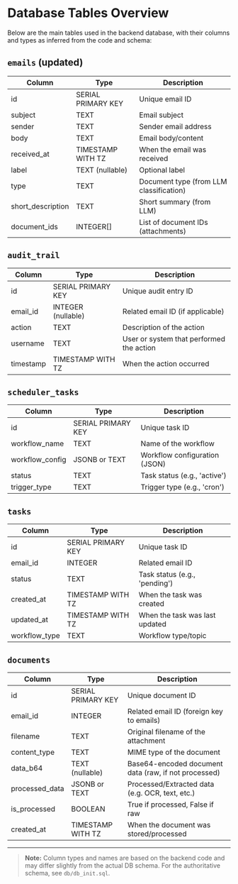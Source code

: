 # Database Tables Overview

Below are the main tables used in the backend database, with their columns and types as inferred from the code and schema:

## `emails` (updated)
| Column           | Type                | Description                                 |
|------------------|---------------------|---------------------------------------------|
| id               | SERIAL PRIMARY KEY  | Unique email ID                             |
| subject          | TEXT                | Email subject                               |
| sender           | TEXT                | Sender email address                        |
| body             | TEXT                | Email body/content                          |
| received_at      | TIMESTAMP WITH TZ   | When the email was received                 |
| label            | TEXT (nullable)     | Optional label                              |
| type             | TEXT                | Document type (from LLM classification)     |
| short_description| TEXT                | Short summary (from LLM)                    |
| document_ids     | INTEGER[]           | List of document IDs (attachments)          |

## `audit_trail`
| Column    | Type                | Description                                 |
|-----------|---------------------|---------------------------------------------|
| id        | SERIAL PRIMARY KEY  | Unique audit entry ID                       |
| email_id  | INTEGER (nullable)  | Related email ID (if applicable)            |
| action    | TEXT                | Description of the action                   |
| username  | TEXT                | User or system that performed the action    |
| timestamp | TIMESTAMP WITH TZ   | When the action occurred                    |

## `scheduler_tasks`
| Column         | Type                | Description                                 |
|----------------|---------------------|---------------------------------------------|
| id             | SERIAL PRIMARY KEY  | Unique task ID                              |
| workflow_name  | TEXT                | Name of the workflow                        |
| workflow_config| JSONB or TEXT       | Workflow configuration (JSON)               |
| status         | TEXT                | Task status (e.g., 'active')                |
| trigger_type   | TEXT                | Trigger type (e.g., 'cron')                 |

## `tasks`
| Column        | Type                | Description                                 |
|---------------|---------------------|---------------------------------------------|
| id            | SERIAL PRIMARY KEY  | Unique task ID                              |
| email_id      | INTEGER             | Related email ID                            |
| status        | TEXT                | Task status (e.g., 'pending')               |
| created_at    | TIMESTAMP WITH TZ   | When the task was created                   |
| updated_at    | TIMESTAMP WITH TZ   | When the task was last updated              |
| workflow_type | TEXT                | Workflow type/topic                         |

## `documents`
| Column          | Type                | Description                                         |
|-----------------|---------------------|-----------------------------------------------------|
| id              | SERIAL PRIMARY KEY  | Unique document ID                                  |
| email_id        | INTEGER             | Related email ID (foreign key to emails)            |
| filename        | TEXT                | Original filename of the attachment                 |
| content_type    | TEXT                | MIME type of the document                           |
| data_b64        | TEXT (nullable)     | Base64-encoded document data (raw, if not processed)|
| processed_data  | JSONB or TEXT       | Processed/Extracted data (e.g. OCR, text, etc.)     |
| is_processed    | BOOLEAN             | True if processed, False if raw                     |
| created_at      | TIMESTAMP WITH TZ   | When the document was stored/processed              |

---

> **Note:** Column types and names are based on the backend code and may differ slightly from the actual DB schema. For the authoritative schema, see `db/db_init.sql`.
